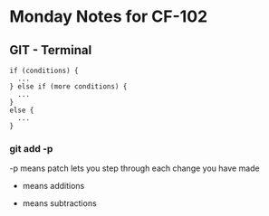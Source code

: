 # Monday Notes for CF-102

## GIT - Terminal

```
if (conditions) {
  ...
} else if (more conditions) {
  ...
}
else {
  ...
}
```

### git add -p
-p means patch
lets you step through each change you have made
+ means additions
- means subtractions
